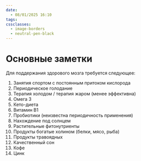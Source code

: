 ```yaml
---
date:
  - 08/01/2025 16:10
tags: 
cssclasses:
  - image-borders
  - neutral-pen-black
---
```

# Основные заметки

Для поддержания здорового мозга требуется следующее:
1. Занятия спортом с постоянным притоком кислорода
2. Периодическое голодание
3. Терапия холодом / терапия жаром (менее эффективна)
4. Омега 3
5. Кето-диета
6. Витамин B1
7. Пробиотики (неизвестна периодичность применения)
8. Нахождение под солнцем
9. Растительные фитонутриенты
10. Продукты богатые холином (белки, мясо, рыба)
11. Продукты травоядных
12. Качественный сон
13. Кофе
14. Цинк